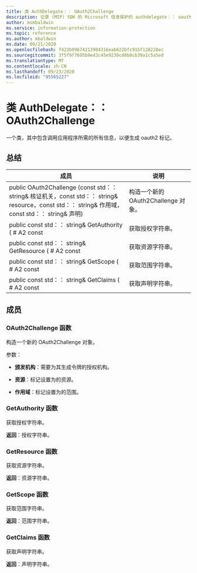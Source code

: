 ```yaml
---
title: 类 AuthDelegate：： OAuth2Challenge
description: 记录 (MIP) SDK 的 Microsoft 信息保护的 authdelegate：： oauth2challenge 类。
author: msmbaldwin
ms.service: information-protection
ms.topic: reference
ms.author: mbaldwin
ms.date: 09/21/2020
ms.openlocfilehash: f422b99674213904316eab622bfc915f128228ec
ms.sourcegitcommit: 3f5f9f7695b9ed3c45e9230cd8b8cb39a1c5a5ed
ms.translationtype: MT
ms.contentlocale: zh-CN
ms.lasthandoff: 09/23/2020
ms.locfileid: "95565227"
---
```

# <a name="class-authdelegateoauth2challenge"></a>类 AuthDelegate：： OAuth2Challenge 
一个类，其中包含调用应用程序所需的所有信息，以便生成 oauth2 标记。
  
## <a name="summary"></a>总结
 成员                        | 说明                                
--------------------------------|---------------------------------------------
public OAuth2Challenge (const std：： string& 核证机关，const std：： string& resource，const std：： string& 作用域，const std：： string& 声明)   |  构造一个新的 OAuth2Challenge 对象。
public const std：： string& GetAuthority ( # A2 const  |  获取授权字符串。
public const std：： string& GetResource ( # A2 const  |  获取资源字符串。
public const std：： string& GetScope ( # A2 const  |  获取范围字符串。
public const std：： string& GetClaims ( # A2 const  |  获取声明字符串。
  
## <a name="members"></a>成员
  
### <a name="oauth2challenge-function"></a>OAuth2Challenge 函数
构造一个新的 OAuth2Challenge 对象。

参数：  
* **颁发机构**：需要为其生成令牌的授权机构。 


* **资源**：标记设置为的资源。 


* **作用域**：标记设置为的范围。


  
### <a name="getauthority-function"></a>GetAuthority 函数
获取授权字符串。

  
**返回**：授权字符串。
  
### <a name="getresource-function"></a>GetResource 函数
获取资源字符串。

  
**返回**：资源字符串。
  
### <a name="getscope-function"></a>GetScope 函数
获取范围字符串。

  
**返回**：范围字符串。
  
### <a name="getclaims-function"></a>GetClaims 函数
获取声明字符串。

  
**返回**：声明字符串。